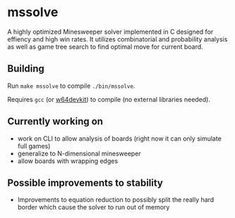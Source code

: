 # mssolve

A highly optimized Minesweeper solver implemented in C designed for effiency and high win rates.
It utilizes combinatorial and probability analysis as well as game tree search to find optimal move for current board.

## Building

Run ```make mssolve``` to compile ```./bin/mssolve```.

Requires ```gcc``` (or [w64devkit](https://github.com/skeeto/w64devkit/releases/)) to compile (no external libraries needed).

## Currently working on
- work on CLI to allow analysis of boards (right now it can only simulate full games)
- generalize to N-dimensional minesweeper
- allow boards with wrapping edges

## Possible improvements to stability
- Improvements to equation reduction to possibly split the really hard border which cause the solver to run out of memory

